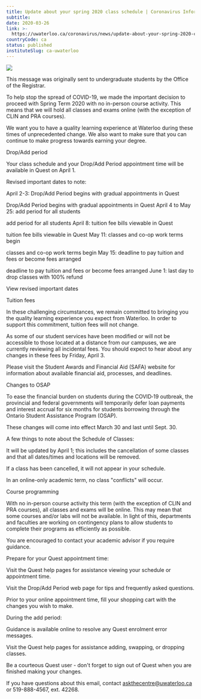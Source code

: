 ```yaml
---
title: Update about your spring 2020 class schedule | Coronavirus Information
subtitle: 
date: 2020-03-26
link: >-
  https://uwaterloo.ca/coronavirus/news/update-about-your-spring-2020-class-schedule
countryCode: ca
status: published
instituteSlug: ca-uwaterloo
---
```

![](https://uwaterloo.ca/favicon.ico)

This message was originally sent to undergraduate students by the Office of the Registrar.

To help stop the spread of COVID-19, we made the important decision to proceed with Spring Term 2020 with no in-person course activity. This means that we will hold all classes and exams online (with the exception of CLIN and PRA courses).

We want you to have a quality learning experience at Waterloo during these times of unprecedented change. We also want to make sure that you can continue to make progress towards earning your degree.

Drop/Add period

Your class schedule and your Drop/Add Period appointment time will be available in Quest on April 1.

Revised important dates to note:

April 2-3: Drop/Add Period begins with gradual appointments in Quest

Drop/Add Period begins with gradual appointments in Quest April 4 to May 25: add period for all students

add period for all students April 8: tuition fee bills viewable in Quest

tuition fee bills viewable in Quest May 11: classes and co-op work terms begin

classes and co-op work terms begin May 15: deadline to pay tuition and fees or become fees arranged

deadline to pay tuition and fees or become fees arranged June 1: last day to drop classes with 100% refund

View revised important dates

Tuition fees

In these challenging circumstances, we remain committed to bringing you the quality learning experience you expect from Waterloo. In order to support this commitment, tuition fees will not change.

As some of our student services have been modified or will not be accessible to those located at a distance from our campuses, we are currently reviewing all incidental fees. You should expect to hear about any changes in these fees by Friday, April 3.

Please visit the Student Awards and Financial Aid (SAFA) website for information about available financial aid, processes, and deadlines.

Changes to OSAP

To ease the financial burden on students during the COVID‐19 outbreak, the provincial and federal governments will temporarily defer loan payments and interest accrual for six months for students borrowing through the Ontario Student Assistance Program (OSAP).

These changes will come into effect March 30 and last until Sept. 30.

A few things to note about the Schedule of Classes:

It will be updated by April 1; this includes the cancellation of some classes and that all dates/times and locations will be removed.

If a class has been cancelled, it will not appear in your schedule.

In an online-only academic term, no class "conflicts" will occur.

Course programming

With no in-person course activity this term (with the exception of CLIN and PRA courses), all classes and exams will be online. This may mean that some courses and/or labs will not be available. In light of this, departments and faculties are working on contingency plans to allow students to complete their programs as efficiently as possible.

You are encouraged to contact your academic advisor if you require guidance.

Prepare for your Quest appointment time:

Visit the Quest help pages for assistance viewing your schedule or appointment time.

Visit the Drop/Add Period web page for tips and frequently asked questions.

Prior to your online appointment time, fill your shopping cart with the changes you wish to make.

During the add period:

Guidance is available online to resolve any Quest enrolment error messages.

Visit the Quest help pages for assistance adding, swapping, or dropping classes.

Be a courteous Quest user - don't forget to sign out of Quest when you are finished making your changes.

If you have questions about this email, contact askthecentre@uwaterloo.ca or 519-888-4567, ext. 42268.

